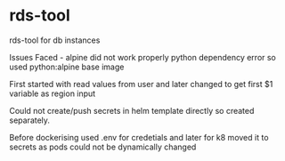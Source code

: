 # rds-tool
rds-tool for db instances

Issues Faced -
alpine did not work properly python dependency error so used python:alpine base image

First started with read values from user and later changed to get first $1 variable as region input

Could not create/push secrets in helm template directly so created separately.

Before dockerising used .env for credetials and later for k8 moved it to secrets as pods could not be dynamically changed
